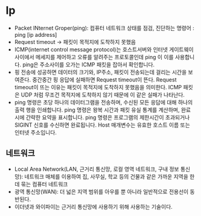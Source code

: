 # Ip

- Packet INternet Groper(ping): 컴퓨터 네트워크 상태를 점검, 진단하는 명령어 : ping [ip address]
- Request timeout -> 패킷이 목적지에 도착하지 못했음
- ICMP(internet control message protocol)는 호스트서버와 인터넷 게이트웨이 사이에서 메세지를 제어하고 오류를 알려주는 프로토콜인데 ping 이 이를 사용합니다. ping은 주소사이를 오가는 ICMP 패킷을 잡아서 확인합니다.
- 핑 전송에 성공하면 데이터의 크기와, IP주소, 패킷이 전송되는데 걸리는 시간을 보여준다. 중간중간 핑 응답에 실패하면 Request timeout이 뜬다. Request timeout이 뜨는 이유는 패킷이 목적지에 도착하지 못했음을 의미한다. ICMP 패킷은 UDP 처럼 무조건 목적지에 도착하지 않기 때문에 이 같은 실패가 나타난다.
- ping 명령은 초당 하나의 데이터그램을 전송하며, 수신된 모든 응답에 대해 하나의 출력 행을 인쇄합니다. ping 명령은 왕복 시간과 패킷 유실 통계를 계산하며, 완료 시에 간략한 요약을 표시합니다. ping 명령은 프로그램의 제한시간이 초과되거나 SIGINT 신호를 수신하면 완료됩니다. Host 매개변수는 유효한 호스트 이름 또는 인터넷 주소입니다.

## 네트워크

- Local Area Network(LAN, 근거리 통신망, 로컬 영역 네트워크, 구내 정보 통신망): 네트워크 매체를 이용하여 집, 사무실, 학교 등의 건물과 같은 가까운 지역을 한데 묶는 컴퓨터 네트워크
- 광역 통신망(WAN): 더 넓은 지역 범위를 아우를 뿐 아니라 일반적으로 전용선이 동반된다.
- 이더넷과 와이파이는 근거리 통신망에 사용하기 위해 사용하는 기술이다.
